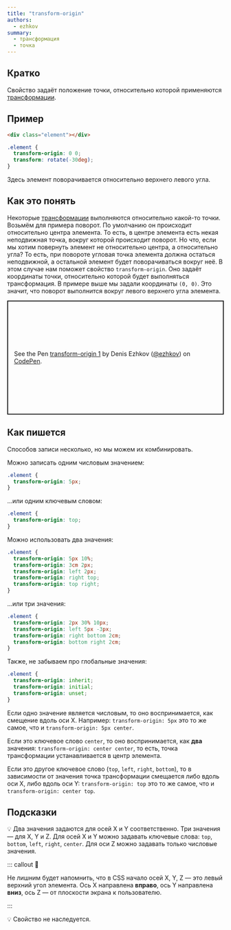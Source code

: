 ```yaml
---
title: "transform-origin"
authors:
  - ezhkov
summary:
  - трансформация
  - точка
---
```


## Кратко

Свойство задаёт положение точки, относительно которой применяются [трансформации](/css/doka/transform).

## Пример

```html
<div class="element"></div>
```

```css
.element {
  transform-origin: 0 0;
  transform: rotate(-30deg);
}
```

Здесь элемент поворачивается относительно верхнего левого угла.

## Как это понять

Некоторые [трансформации](/css/doka/transform) выполняются относительно какой-то точки. Возьмём для примера поворот. По умолчанию он происходит относительно центра элемента. То есть, в центре элемента есть некая неподвижная точка, вокруг которой происходит поворот. Но что, если мы хотим повернуть элемент не относительно центра, а относительно угла? То есть, при повороте угловая точка элемента должна остаться неподвижной, а остальной элемент будет поворачиваться вокруг неё. В этом случае нам поможет свойство `transform-origin`. Оно задаёт координаты точки, относительно которой будет выполняться трансформация. В примере выше мы задали координаты `(0, 0)`. Это значит, что поворот выполнится вокруг левого верхнего угла элемента.

<p class="codepen" data-height="265" data-theme-id="light" data-default-tab="css,result" data-user="ezhkov" data-slug-hash="zYoWGbX" style="height: 265px; box-sizing: border-box; display: flex; align-items: center; justify-content: center; border: 2px solid; margin: 1em 0; padding: 1em;" data-pen-title="transform-origin 1">
  <span>See the Pen <a href="https://codepen.io/ezhkov/pen/zYoWGbX">
  transform-origin 1</a> by Denis Ezhkov (<a href="https://codepen.io/ezhkov">@ezhkov</a>)
  on <a href="https://codepen.io">CodePen</a>.</span>
</p>
<script async src="https://cpwebassets.codepen.io/assets/embed/ei.js"></script>

## Как пишется

Способов записи несколько, но мы можем их комбинировать.

Можно записать одним числовым значением:

```css
.element {
  transform-origin: 5px;
}
```

...или одним ключевым словом:

```css
.element {
  transform-origin: top;
}
```

Можно использовать два значения:

```css
.element {
  transform-origin: 5px 10%;
  transform-origin: 3cm 2px;
  transform-origin: left 2px;
  transform-origin: right top;
  transform-origin: top right;
}
```

...или три значения:

```css
.element {
  transform-origin: 2px 30% 10px;
  transform-origin: left 5px -3px;
  transform-origin: right bottom 2cm;
  transform-origin: bottom right 2cm;
}
```

Также, не забываем про глобальные значения:

```css
.element {
  transform-origin: inherit;
  transform-origin: initial;
  transform-origin: unset;
}
```

Если одно значение является числовым, то оно воспринимается, как смещение вдоль оси X. Например: `transform-origin: 5px` это то же самое, что и `transform-origin: 5px center`.

Если это ключевое слово `center`, то оно воспринимается, как **два** значения: `transform-origin: center center`, то есть, точка трансформации устанавливается в центр элемента.

Если это другое ключевое слово (`top`, `left`, `right`, `bottom`), то в зависимости от значения точка трансформации смещается либо вдоль оси X, либо вдоль оси Y: `transform-origin: top` это то же самое, что и `transform-origin: center top`.

## Подсказки

💡 Два значения задаются для осей X и Y соответственно. Три значения — для X, Y и Z. Для осей X и Y можно задавать ключевые слова: `top`, `bottom`, `left`, `right`, `center`. Для оси Z можно задавать только числовые значения.

::: callout 🔔

Не лишним будет напомнить, что в CSS начало осей X, Y, Z — это левый верхний угол элемента. Ось X направлена **вправо**, ось Y направлена **вниз**, ось Z — от плоскости экрана к пользователю.

:::

💡 Свойство не наследуется.
